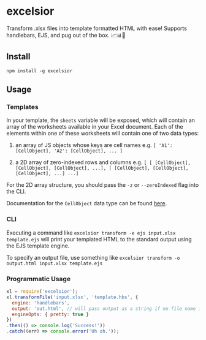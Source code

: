 # excelsior

Transform .xlsx files into template formatted HTML with ease! Supports handlebars, EJS, and pug out of the box. 📈📊💃

## Install

`npm install -g excelsior`

## Usage

### Templates

In your template, the `sheets` variable will be exposed, which will contain an array of the worksheets available in your Excel document. Each of the elements within one of these worksheets will contain one of two data types:

1. an array of JS objects whose keys are cell names e.g. `[ 'A1': [CellObject], 'A2': [CellObject], ... ]`

2. a 2D array of zero-indexed rows and columns e.g. `[ [ [CellObject], [CellObject], [CellObject], ...], [ [CellObject], [CellObject], [CellObject], ...] ...]`

For the 2D array structure, you should pass the `-z` or `--zeroIndexed` flag into the CLI.

Documentation for the `CellObject` data type can be found [here](https://docs.sheetjs.com/#cell-object).

### CLI

Executing a command like `excelsior transform -e ejs input.xlsx template.ejs` will print your templated HTML to the standard output using the EJS template engine.

To specify an output file, use something like `excelsior transform -o output.html input.xlsx template.ejs`

### Programmatic Usage

```js
xl = require('excelsior');
xl.transformFile('input.xlsx', 'template.hbs', {
  engine: 'handlebars',
  output: 'out.html', // will pass output as a string if no file name is specified and promise is resolved
  engineOpts: { pretty: true }
})
.then(() => console.log('Success!'))
.catch((err) => console.error('Uh oh.'));
```
